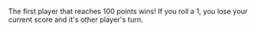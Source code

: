 The first player that reaches 100 points wins! If you roll a 1, you lose your current score and it's other player's turn.
